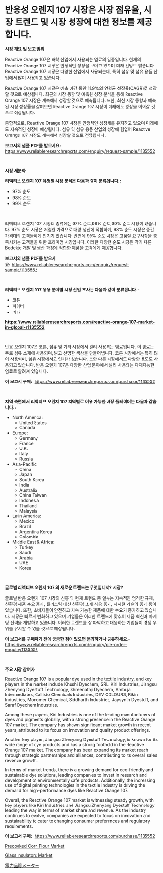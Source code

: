 <p><h1>반응성 오렌지 107 시장은 시장 점유율, 시장 트렌드 및 시장 성장에 대한 정보를 제공합니다.</h1></p><p><strong>시장 개요 및 보고 범위</strong></p>
<p><p>Reactive Orange 107은 화학 산업에서 사용되는 염료의 일종입니다. 현재의 Reactive Orange 107 시장은 안정적인 성장을 보이고 있으며 미래 전망도 밝습니다. Reactive Orange 107 시장은 다양한 산업에서 사용되는데, 특히 섬유 및 섬유 용품 산업에서 많이 사용되고 있습니다.</p><p>Reactive Orange 107 시장은 예측 기간 동안 11.9%의 연평균 성장률(CAGR)로 성장할 것으로 예상됩니다. 최근의 시장 동향 및 예측된 성장 분석을 통해 Reactive Orange 107 시장은 계속해서 성장할 것으로 예측됩니다. 또한, 최신 시장 동향과 예측된 시장 성장률을 살펴보면 Reactive Orange 107 시장이 미래에도 성장을 이어갈 것으로 예상됩니다.</p><p>종합적으로, Reactive Orange 107 시장은 안정적인 성장세를 유지하고 있으며 미래에도 지속적인 성장이 예상됩니다. 섬유 및 섬유 용품 산업의 성장에 힘입어 Reactive Orange 107 시장도 계속해서 성장할 것으로 전망됩니다.</p></p>
<p><strong>보고서의 샘플 PDF를 받으세요:</strong> <a href="https://www.reliableresearchreports.com/enquiry/request-sample/1135552">https://www.reliableresearchreports.com/enquiry/request-sample/1135552</a></p>
<p>&nbsp;</p>
<p><strong>시장 세분화</strong></p>
<p><strong>리액티브 오렌지 107 유형별 시장 분석은 다음과 같이 분류됩니다.:</strong></p>
<p><ul><li>97% 순도</li><li>98% 순도</li><li>99% 순도</li></ul></p>
<p>&nbsp;</p>
<p><p>리액티브 오렌지 107 시장의 종류에는 97% 순도,98% 순도,99% 순도 시장이 있습니다. 97% 순도 시장은 저렴한 가격으로 대량 생산에 적합하며, 98% 순도 시장은 중간 가격대의 고객들에게 인기가 있습니다. 반면에 99% 순도 시장은 고품질 요구사항을 충족시키는 고객들을 위한 프리미엄 시장입니다. 이러한 다양한 순도 시장은 각기 다른 Bedekte 개발 및 생산 과정에 적합한 제품을 고객에게 제공합니다.</p></p>
<p><strong>보고서의 샘플 PDF를 받으세요:</strong>&nbsp;<a href="https://www.reliableresearchreports.com/enquiry/request-sample/1135552">https://www.reliableresearchreports.com/enquiry/request-sample/1135552</a></p>
<p>&nbsp;</p>
<p><strong> 리액티브 오렌지 107 응용 분야별 시장 산업 조사는 다음과 같이 분류됩니다.:</strong></p>
<p><ul><li>코튼</li><li>파이버</li><li>기타</li></ul></p>
<p><strong><a href="https://www.reliableresearchreports.com/reactive-orange-107-market-in-global-r1135552">https://www.reliableresearchreports.com/reactive-orange-107-market-in-global-r1135552</a></strong></p>
<p>&nbsp;</p>
<p><p>반응 오렌지 107은 코튼, 섬유 및 기타 시장에서 널리 사용되는 염료입니다. 이 염료는 주로 섬유 소재에 사용되며, 밝고 선명한 색상을 만들어냅니다. 코튼 시장에서는 특히 많이 사용되며, 섬유 시장에서도 인기가 있습니다. 또한 다른 시장에서도 다양한 용도로 사용되고 있습니다. 반응 오렌지 107은 다양한 산업 분야에서 널리 사용되는 다재다능한 염료로 알려져 있습니다.</p></p>
<p><strong>이 보고서 구매:</strong>&nbsp; <a href="https://www.reliableresearchreports.com/purchase/1135552">https://www.reliableresearchreports.com/purchase/1135552</a></p>
<p>&nbsp;</p>
<p><strong>지역 측면에서 리액티브 오렌지 107 지역별로 이용 가능한 시장 플레이어는 다음과 같습니다.:</strong></p>
<p><ul>
    <li>
        North America:
        <ul>
            <li>United States</li>
            <li>Canada</li>
        </ul>
    </li>
    <li>
        Europe:
        <ul>
            <li>Germany</li>
            <li>France</li>
            <li>U.K.</li>
            <li>Italy</li>
            <li>Russia</li>
        </ul>
    </li>
    <li>
        Asia-Pacific:
        <ul>
            <li>China</li>
            <li>Japan</li>
            <li>South Korea</li>
            <li>India</li>
            <li>Australia</li>
            <li>China Taiwan</li>
            <li>Indonesia</li>
            <li>Thailand</li>
            <li>Malaysia</li>
        </ul>
    </li>
    <li>
        Latin America:
        <ul>
            <li>Mexico</li>
            <li>Brazil</li>
            <li>Argentina Korea</li>
            <li>Colombia</li>
        </ul>
    </li>
    <li>
        Middle East & Africa:
        <ul>
            <li>Turkey</li>
            <li>Saudi</li>
            <li>Arabia</li>
            <li>UAE</li>
            <li>Korea</li>
        </ul>
    </li>
    </ul></p>
<p>&nbsp;</p>
<p><strong>글로벌 리액티브 오렌지 107 의 새로운 트렌드는 무엇입니까? 시장?</strong></p>
<p><p>글로벌 반응 오렌지 107 시장의 신흥 및 현재 트렌드 중 일부는 지속적인 엄격한 규제, 친환경 제품 수요 증가, 플라스틱 대신 친환경 소재 사용 증가, 디지털 기술의 증가 등이 있습니다. 또한, 소비자들이 안전하고 지속 가능한 제품에 대한 수요가 증가하고 있습니다. 시장은 빠르게 변화하고 있으며 기업들은 이러한 트렌드에 맞추어 제품 혁신과 마케팅 전략을 개발하고 있습니다. 이러한 트렌드를 잘 파악하고 대응하는 기업들이 경쟁 우위를 유지할 수 있을 것으로 예상됩니다.</p></p>
<p><strong>이 보고서를 구매하기 전에 궁금한 점이 있으면 문의하거나 공유하세요.</strong>- <a href="https://www.reliableresearchreports.com/enquiry/pre-order-enquiry/1135552">https://www.reliableresearchreports.com/enquiry/pre-order-enquiry/1135552</a></p>
<p>&nbsp;</p>
<p><strong>주요 시장 참여자</strong></p>
<p><p>Reactive Orange 107 is a popular dye used in the textile industry, and key players in the market include Khushi Dyechem, SRL, Kiri Industries, Jiangsu Zhenyang Dyestuff Technology, Shreenathji Dyechem, Ambuja Intermediates, Callisto Chemicals Industries, DEV COLOURS, Rikin Industries, Monomer Chemical, Siddharth Industries, Jaysynth Dyestuff, and Saraf Dyechem Industries.</p><p>Among these players, Kiri Industries is one of the leading manufacturers of dyes and pigments globally, with a strong presence in the Reactive Orange 107 market. The company has shown significant market growth in recent years, attributed to its focus on innovation and quality product offerings.</p><p>Another key player, Jiangsu Zhenyang Dyestuff Technology, is known for its wide range of dye products and has a strong foothold in the Reactive Orange 107 market. The company has been expanding its market reach through strategic partnerships and alliances, contributing to its overall sales revenue growth.</p><p>In terms of market trends, there is a growing demand for eco-friendly and sustainable dye solutions, leading companies to invest in research and development of environmentally safe products. Additionally, the increasing use of digital printing technologies in the textile industry is driving the demand for high-performance dyes like Reactive Orange 107.</p><p>Overall, the Reactive Orange 107 market is witnessing steady growth, with key players like Kiri Industries and Jiangsu Zhenyang Dyestuff Technology leading the way in terms of market share and revenue. As the industry continues to evolve, companies are expected to focus on innovation and sustainability to cater to changing consumer preferences and regulatory requirements.</p></p>
<p><strong>이 보고서 구매:</strong>&nbsp;&nbsp;<a href="https://www.reliableresearchreports.com/purchase/1135552">https://www.reliableresearchreports.com/purchase/1135552</a></p>
<p><p><a href="https://www.linkedin.com/pulse/precooked-corn-flour-market-trends-forecast-competitive-analysis-mo71c?trackingId=c40%2FV%2F7SK%2B9yOB7xgSCQKg%3D%3D">Precooked Corn Flour Market</a></p><p><a href="https://www.linkedin.com/pulse/glass-insulators-market-trends-forecast-competitive-analysis-lmgqf?trackingId=fea50wbRa5cEf1WkfkoF7Q%3D%3D">Glass Insulators Market</a></p><p><a href="https://github.com/wkuactfdzwizk06/Market-Research-Report-List-1/blob/main/565992539155.md">電力品質メーター</a></p></p>